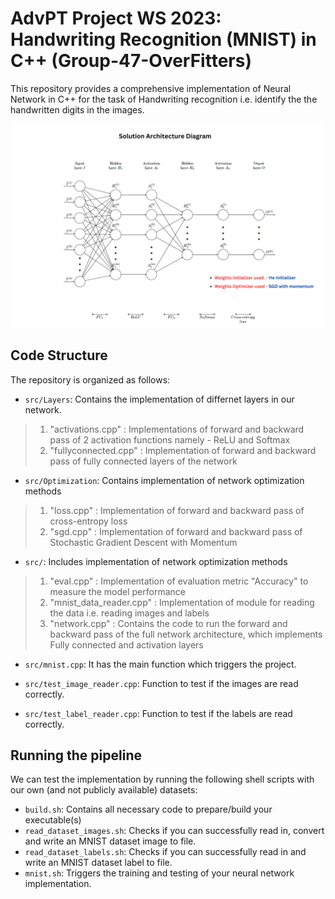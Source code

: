 # AdvPT Project WS 2023: Handwriting Recognition (MNIST) in C++ (Group-47-OverFitters)

This repository provides a comprehensive implementation of Neural Network in C++ for the task of Handwriting recognition i.e. identify the the handwritten digits in the images.

![NN Solution Architecture](./Architecture.png)

## Code Structure

The repository is organized as follows:

- `src/Layers`: Contains the implementation of differnet layers in our network. <br>
>	1. "activations.cpp" : Implementations of forward and backward pass of 2 activation functions namely - ReLU and Softmax <br>
> 2. "fullyconnected.cpp" : Implementation of forward and backward pass of fully connected layers of the network<br>

- `src/Optimization`: Contains implementation of network optimization methods<br>
> 1. "loss.cpp" : Implementation of forward and backward pass of cross-entropy loss <br>
> 2. "sgd.cpp" : Implementation of forward and backward pass of Stochastic Gradient Descent with Momentum<br>

- `src/`: Includes implementation of network optimization methods<br>
> 1. "eval.cpp" : Implementation of evaluation metric "Accuracy" to measure the model performance <br>
> 2. "mnist_data_reader.cpp" : Implementation of module for reading the data i.e. reading images and labels <br>
> 3. "network.cpp" : Contains the code to run the forward and backward pass of the full network architecture, which implements Fully connected and activation layers<br>

- `src/mnist.cpp`: It has the main function which triggers the project. <br>

- `src/test_image_reader.cpp`: Function to test if the images are read correctly. <br>

- `src/test_label_reader.cpp`: Function to test if the labels are read correctly. <br>

## Running the pipeline
We can test the implementation by running the following shell scripts with our own (and not publicly available) datasets:

* `build.sh`: Contains all necessary code to prepare/build your executable(s)
* `read_dataset_images.sh`: Checks if you can successfully read in, convert and write an MNIST dataset image to file.
* `read_dataset_labels.sh`: Checks if you can successfully read in and write an MNIST dataset label to file.
* `mnist.sh`: Triggers the training and testing of your neural network implementation.

